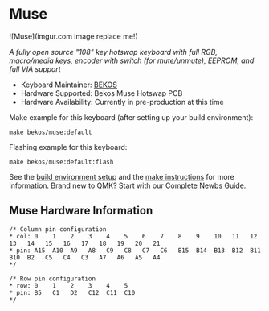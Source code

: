 # Muse

![Muse](imgur.com image replace me!)

*A fully open source "108" key hotswap keyboard with full RGB, macro/media keys, encoder with switch (for mute/unmute), EEPROM, and full VIA support*

* Keyboard Maintainer: [BEKOS](https://github.com/BOSS-Keyboards)
* Hardware Supported: Bekos Muse Hotswap PCB
* Hardware Availability: Currently in pre-production at this time

Make example for this keyboard (after setting up your build environment):

    make bekos/muse:default

Flashing example for this keyboard:

    make bekos/muse:default:flash

See the [build environment setup](https://docs.qmk.fm/#/getting_started_build_tools) and the [make instructions](https://docs.qmk.fm/#/getting_started_make_guide) for more information. Brand new to QMK? Start with our [Complete Newbs Guide](https://docs.qmk.fm/#/newbs).

## Muse Hardware Information

    /* Column pin configuration
    * col: 0    1    2    3    4    5    6    7    8    9    10   11   12   13   14   15   16   17   18   19   20   21
    * pin: A15  A10  A9   A8   C9   C8   C7   C6   B15  B14  B13  B12  B11  B10  B2   C5   C4   C3   A7   A6   A5   A4
    */
     
    /* Row pin configuration
    * row: 0    1    2    3    4    5
    * pin: B5   C1   D2   C12  C11  C10
    */
	
